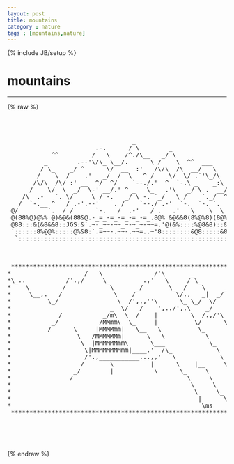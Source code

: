 ```yaml
---
layout: post
title: mountains
category : nature
tags : [mountains,nature]
---
```

{% include JB/setup %}
# mountains
---
{% raw %}
<pre>



                                  _
                        .-.      / \        _
            ^^         /   \    /^./\__   _/ \
          _        .--&#039;\/\_ \__/.      \ /    \  ^^  ___
         / \_    _/ ^      \/  __  :&#039;   /\/\  /\  __/   \
        /    \  /    .&#039;   _/  /  \   ^ /    \/  \/ .`&#039;\_/\
       /\/\  /\/ :&#039; __  ^/  ^/    `--./.&#039;  ^  `-.\ _    _:\ _
      /    \/  \  _/  \-&#039; __/.&#039; ^ _   \_   .&#039;\   _/ \ .  __/ \
    /\  .-   `. \/     \ / -.   _/ \ -. `_/   \ /    `._/  ^  \
   /  `-.__ ^   / .-&#039;.--&#039;    . /    `--./ .-&#039;  `-.  `-. `.  -  `.
 @/        `.  / /      `-.   /  .-&#039;   / .   .&#039;   \    \  \  .-  \%
 @(88%@)@%% @)&amp;@&amp;(88&amp;@.-_=_-=_-=_-=_-=_.8@% &amp;@&amp;&amp;8(8%@%8)(8@%8 8%@)%
 @88:::&amp;(&amp;8&amp;&amp;8::JGS:&amp;`.~-_~~-~~_~-~_~-~~=.&#039;@(&amp;%::::%@8&amp;8)::&amp;#@8::::
 `::::::8%@@%:::::@%&amp;8:`.=~~-.~~-.~~=..~&#039;8::::::::&amp;@8:::::&amp;8::::::&#039;
  `::::::::::::::::::::::::::::::::::::::::::::::::::::::::::::::&#039;



 ********************************************************************************
*                    /   \              /&#039;\       _                              *
*\_..           /&#039;.,/     \_         .,&#039;   \     / \_                            *
*    \         /            \      _/       \_  /    \     _                     *
*     \__,.   /              \    /           \/.,   _|  _/ \                    *
*          \_/                \  /&#039;,.,&#039;&#039;\      \_ \_/  \/    \                   *
*                           _  \/   /    &#039;,../&#039;,.\    _/      \                  *
*             /           _/m\  \  /    |         \  /.,/&#039;\   _\                 *
*           _/           /MMmm\  \_     |          \/      \_/  \                *
*          /      \     |MMMMmm|   \__   \          \_       \   \_              *
*                  \   /MMMMMMm|      \   \           \       \    \             *
*                   \  |MMMMMMmm\      \___            \_      \_   \            *
*                    \|MMMMMMMMmm|____.&#039;  /\_            \       \   \_          *
*                    /&#039;.,___________...,,&#039;   \            \   \        \         *
*                   /       \          |      \    |__     \   \_       \        *
*                 _/        |           \      \_     \     \    \       \_      *
*                /                               \     \     \_   \        \     *
*                                                 \     \      \   \__      \    *
*                                                  \     \_     \     \      \   *
*                                                   |      \     \     \      \  *
*                                                    \ms          |            \ *
 ********************************************************************************



 </pre>
{% endraw %}
